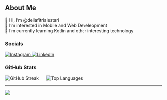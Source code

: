 ## About Me
👋 Hi, I’m @dellafitrialestari<br>👀 I’m interested in Mobile and Web Develeopment<br>🌱 I’m currently learning Kotlin and other interesting technology


### Socials
<p>
  <a href="https://instagram.com/della.lesta" target="_blank">
    <img alt="Instagram" src="https://img.shields.io/badge/Instagram-%23E4405F.svg?&logo=instagram&logoColor=white" />
  </a>
  <a href="https://www.linkedin.com/in/dellafitrialestari/" target="_blank">
    <img alt="LinkedIn" src="https://img.shields.io/badge/LinkedIn-%230077B5.svg?&logo=linkedin&logoColor=white" />
  </a>
</p>

### GitHub Stats
![GitHub Streak](https://github-readme-streak-stats.herokuapp.com/?user=dellafitrialestari&theme=midnight-purple&hide_border=true)
&nbsp;&nbsp;&nbsp;&nbsp;
![Top Languages](https://github-readme-stats.vercel.app/api/top-langs/?username=dellafitrialestari&theme=midnight-purple&hide_border=true&include_all_commits=true&count_private=true&layout=compact)

---
[![](https://visitcount.itsvg.in/api?id=dellafitrialestari&icon=0&color=0)](https://visitcount.itsvg.in)
